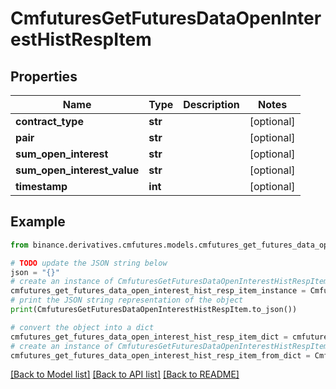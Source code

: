 # CmfuturesGetFuturesDataOpenInterestHistRespItem


## Properties

Name | Type | Description | Notes
------------ | ------------- | ------------- | -------------
**contract_type** | **str** |  | [optional] 
**pair** | **str** |  | [optional] 
**sum_open_interest** | **str** |  | [optional] 
**sum_open_interest_value** | **str** |  | [optional] 
**timestamp** | **int** |  | [optional] 

## Example

```python
from binance.derivatives.cmfutures.models.cmfutures_get_futures_data_open_interest_hist_resp_item import CmfuturesGetFuturesDataOpenInterestHistRespItem

# TODO update the JSON string below
json = "{}"
# create an instance of CmfuturesGetFuturesDataOpenInterestHistRespItem from a JSON string
cmfutures_get_futures_data_open_interest_hist_resp_item_instance = CmfuturesGetFuturesDataOpenInterestHistRespItem.from_json(json)
# print the JSON string representation of the object
print(CmfuturesGetFuturesDataOpenInterestHistRespItem.to_json())

# convert the object into a dict
cmfutures_get_futures_data_open_interest_hist_resp_item_dict = cmfutures_get_futures_data_open_interest_hist_resp_item_instance.to_dict()
# create an instance of CmfuturesGetFuturesDataOpenInterestHistRespItem from a dict
cmfutures_get_futures_data_open_interest_hist_resp_item_from_dict = CmfuturesGetFuturesDataOpenInterestHistRespItem.from_dict(cmfutures_get_futures_data_open_interest_hist_resp_item_dict)
```
[[Back to Model list]](../README.md#documentation-for-models) [[Back to API list]](../README.md#documentation-for-api-endpoints) [[Back to README]](../README.md)


